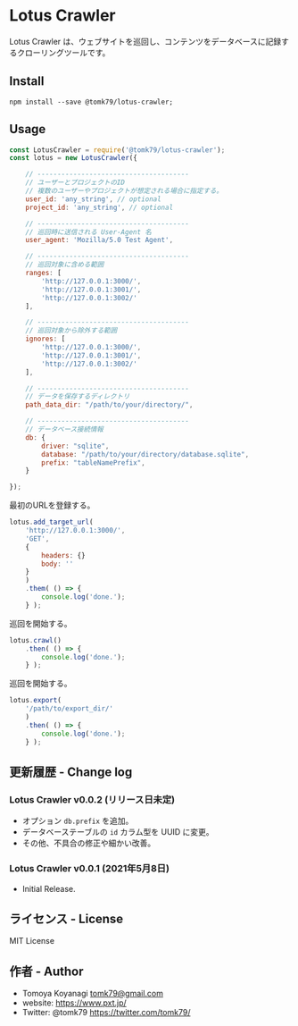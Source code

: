 # Lotus Crawler

Lotus Crawler は、ウェブサイトを巡回し、コンテンツをデータベースに記録するクローリングツールです。

## Install

```
npm install --save @tomk79/lotus-crawler;
```

## Usage

```js
const LotusCrawler = require('@tomk79/lotus-crawler');
const lotus = new LotusCrawler({

    // --------------------------------------
    // ユーザーとプロジェクトのID
    // 複数のユーザーやプロジェクトが想定される場合に指定する。
    user_id: 'any_string', // optional
    project_id: 'any_string', // optional

    // --------------------------------------
    // 巡回時に送信される User-Agent 名
	user_agent: 'Mozilla/5.0 Test Agent',

    // --------------------------------------
    // 巡回対象に含める範囲
	ranges: [
		'http://127.0.0.1:3000/',
		'http://127.0.0.1:3001/',
		'http://127.0.0.1:3002/'
	],

    // --------------------------------------
    // 巡回対象から除外する範囲
	ignores: [
		'http://127.0.0.1:3000/',
		'http://127.0.0.1:3001/',
		'http://127.0.0.1:3002/'
	],

    // --------------------------------------
    // データを保存するディレクトリ
    path_data_dir: "/path/to/your/directory/",

    // --------------------------------------
    // データベース接続情報
    db: {
		driver: "sqlite",
		database: "/path/to/your/directory/database.sqlite",
        prefix: "tableNamePrefix",
    }

});
```

最初のURLを登録する。

```js
lotus.add_target_url(
    'http://127.0.0.1:3000/',
    'GET',
    {
        headers: {}
        body: ''
    }
    )
    .them( () => {
        console.log('done.');
    } );
```

巡回を開始する。

```js
lotus.crawl()
    .then( () => {
        console.log('done.');
    } );
```

巡回を開始する。

```js
lotus.export(
    '/path/to/export_dir/'
    )
    .then( () => {
        console.log('done.');
    } );
```


## 更新履歴 - Change log

### Lotus Crawler v0.0.2 (リリース日未定)

- オプション `db.prefix` を追加。
- データベーステーブルの `id` カラム型を UUID に変更。
- その他、不具合の修正や細かい改善。

### Lotus Crawler v0.0.1 (2021年5月8日)

- Initial Release.


## ライセンス - License

MIT License


## 作者 - Author

- Tomoya Koyanagi <tomk79@gmail.com>
- website: <https://www.pxt.jp/>
- Twitter: @tomk79 <https://twitter.com/tomk79/>
